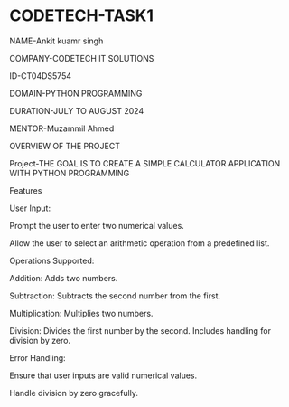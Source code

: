 # CODETECH-TASK1
NAME-Ankit kuamr singh

COMPANY-CODETECH IT SOLUTIONS

ID-CT04DS5754

DOMAIN-PYTHON PROGRAMMING

DURATION-JULY TO AUGUST 2024

MENTOR-Muzammil Ahmed


OVERVIEW OF THE PROJECT


Project-THE GOAL IS TO CREATE A SIMPLE CALCULATOR APPLICATION WITH PYTHON PROGRAMMING

Features

User Input:

Prompt the user to enter two numerical values.

Allow the user to select an arithmetic operation from a predefined list.

Operations Supported:

Addition: Adds two numbers.

Subtraction: Subtracts the second number from the first.

Multiplication: Multiplies two numbers.

Division: Divides the first number by the second. Includes handling for division by zero.

Error Handling:

Ensure that user inputs are valid numerical values.

Handle division by zero gracefully.
